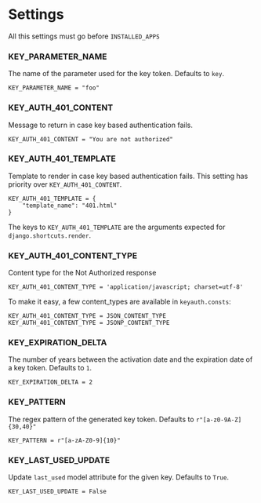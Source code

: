 # Settings

All this settings must go before `INSTALLED_APPS`


### KEY\_PARAMETER_NAME 

The name of the parameter used for the key token. Defaults to `key`.

    KEY_PARAMETER_NAME = "foo"

### KEY\_AUTH\_401_CONTENT

Message to return in case key based authentication fails.

    KEY_AUTH_401_CONTENT = "You are not authorized"

### KEY\_AUTH\_401_TEMPLATE

Template to render in case key based authentication fails. This setting has priority over `KEY_AUTH_401_CONTENT`. 

    KEY_AUTH_401_TEMPLATE = {
        "template_name": "401.html"
    }
    
The keys to `KEY_AUTH_401_TEMPLATE` are the arguments expected for `django.shortcuts.render`.

### KEY_AUTH\_401\_CONTENT\_TYPE

Content type for the Not Authorized response

    KEY_AUTH_401_CONTENT_TYPE = 'application/javascript; charset=utf-8'
    
To make it easy, a few content_types are available in `keyauth.consts`:

    KEY_AUTH_401_CONTENT_TYPE = JSON_CONTENT_TYPE
    KEY_AUTH_401_CONTENT_TYPE = JSONP_CONTENT_TYPE

### KEY\_EXPIRATION_DELTA

The number of years between the activation date and the expiration date of a key token. Defaults to `1`.

    KEY_EXPIRATION_DELTA = 2

### KEY_PATTERN   

The regex pattern of the generated key token. Defaults to `r"[a-z0-9A-Z]{30,40}"`

    KEY_PATTERN = r"[a-zA-Z0-9]{10}"
    
### KEY_LAST\_USED\_UPDATE

Update `last_used` model attribute for the given key. Defaults to `True`.

    KEY_LAST_USED_UPDATE = False
    
    
